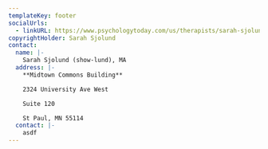 ```yaml
---
templateKey: footer
socialUrls:
  - linkURL: https://www.psychologytoday.com/us/therapists/sarah-sjolund-saint-paul-mn/390844
copyrightHolder: Sarah Sjolund
contact:
  name: |-
    Sarah Sjolund (show-lund), MA
  address: |-
    **Midtown Commons Building**

    2324 University Ave West

    Suite 120

    St Paul, MN 55114
  contact: |-
    asdf
---
```

